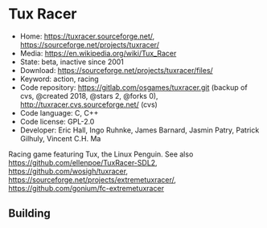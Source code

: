 # Tux Racer

- Home: https://tuxracer.sourceforge.net/, https://sourceforge.net/projects/tuxracer/
- Media: https://en.wikipedia.org/wiki/Tux_Racer
- State: beta, inactive since 2001
- Download: https://sourceforge.net/projects/tuxracer/files/
- Keyword: action, racing
- Code repository: https://gitlab.com/osgames/tuxracer.git (backup of cvs, @created 2018, @stars 2, @forks 0), http://tuxracer.cvs.sourceforge.net/ (cvs)
- Code language: C, C++
- Code license: GPL-2.0
- Developer: Eric Hall, Ingo Ruhnke, James Barnard, Jasmin Patry, Patrick Gilhuly, Vincent C.H. Ma

Racing game featuring Tux, the Linux Penguin.
See also https://github.com/ellenpoe/TuxRacer-SDL2, https://github.com/wosigh/tuxracer, https://sourceforge.net/projects/extremetuxracer/, https://github.com/gonium/fc-extremetuxracer

## Building
